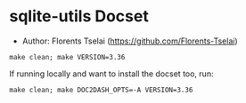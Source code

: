 sqlite-utils Docset
====================

* Author: Florents Tselai (https://github.com/Florents-Tselai)

`make clean; make VERSION=3.36`

If running locally and want to install the docset too, run: 

`make clean; make DOC2DASH_OPTS=-A VERSION=3.36`
